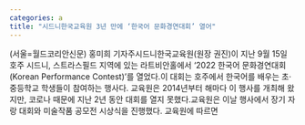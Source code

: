 ```yaml
---
categories: a
title: "시드니한국교육원 3년 만에 ‘한국어 문화경연대회’ 열어"
---
```

(서울=월드코리안신문) 홍미희 기자주시드니한국교육원(원장 권진)이 지난 9월 15일 호주 시드니, 스트라스필드 지역에 있는 라트비안홀에서 &lsquo;2022 한국어 문화경연대회(Korean Performance Contest)&rsquo;를 열었다.이 대회는 호주에서 한국어를 배우는 초&middot;중등학교 학생들이 참여하는 행사다. 교육원은 2014년부터 해마다 이 행사를 개최해 왔지만, 코로나 때문에 지난 2년 동안 대회를 열지 못했다.교육원은 이날 행사에서 장기 자랑 대회와 미술작품 공모전 시상식을 진행했다. 교육원에 따르면